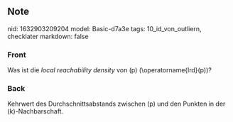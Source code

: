 ## Note
nid: 1632903209204
model: Basic-d7a3e
tags: 10_id_von_outliern, checklater
markdown: false

### Front
Was ist die <i>local reachability density</i> von \(p\)
\(\operatorname{lrd}(p)\)?

### Back
Kehrwert des Durchschnittsabstands zwischen \(p\) und den Punkten in der \(k\)-Nachbarschaft.
